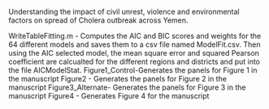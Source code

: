 Understanding the impact of civil unrest, violence and environmental factors on spread of Cholera outbreak across Yemen.

WriteTableFitting.m - Computes the AIC and BIC scores and weights for the 64 different models and saves them to a csv file named ModelFit.csv. Then using the AIC selected model, the mean square error and squared Pearson coefficient are calcualted for the different regions and districts and put into the file AICModelStat.
Figure1_Control-Generates the panels for Figure 1 in the manuscript
Figure2 - Generates the panels for Figure 2 in the manuscript
Figure3_Alternate- Generates the panels for Figure 3 in the manuscript
Figure4 - Generates Figure 4 for the manuscript
